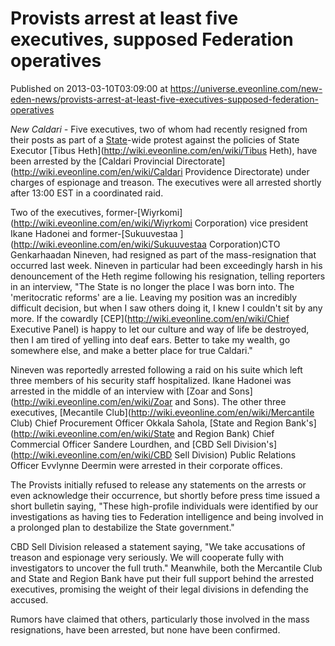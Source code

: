 # Provists arrest at least five executives, supposed Federation operatives
Published on 2013-03-10T03:09:00 at https://universe.eveonline.com/new-eden-news/provists-arrest-at-least-five-executives-supposed-federation-operatives

_New Caldari -_ Five executives, two of whom had recently resigned from their posts as part of a [State](http://wiki.eveonline.com/en/wiki/Caldari)-wide protest against the policies of State Executor [Tibus Heth](http://wiki.eveonline.com/en/wiki/Tibus Heth), have been arrested by the [Caldari Provincial Directorate](http://wiki.eveonline.com/en/wiki/Caldari Providence Directorate) under charges of espionage and treason. The executives were all arrested shortly after 13:00 EST in a coordinated raid.

Two of the executives, former-[Wiyrkomi](http://wiki.eveonline.com/en/wiki/Wiyrkomi Corporation) vice president Ikane Hadonei and former-[Sukuuvestaa ](http://wiki.eveonline.com/en/wiki/Sukuuvestaa Corporation)CTO Genkarhaadan Nineven, had resigned as part of the mass-resignation that occurred last week. Nineven in particular had been exceedingly harsh in his denouncement of the Heth regime following his resignation, telling reporters in an interview, "The State is no longer the place I was born into. The 'meritocratic reforms' are a lie. Leaving my position was an incredibly difficult decision, but when I saw others doing it, I knew I couldn't sit by any more. If the cowardly [CEP](http://wiki.eveonline.com/en/wiki/Chief Executive Panel) is happy to let our culture and way of life be destroyed, then I am tired of yelling into deaf ears. Better to take my wealth, go somewhere else, and make a better place for true Caldari."

Nineven was reportedly arrested following a raid on his suite which left three members of his security staff hospitalized. Ikane Hadonei was arrested in the middle of an interview with [Zoar and Sons](http://wiki.eveonline.com/en/wiki/Zoar and Sons). The other three executives, [Mecantile Club](http://wiki.eveonline.com/en/wiki/Mercantile Club) Chief Procurement Officer Okkala Sahola, [State and Region Bank's](http://wiki.eveonline.com/en/wiki/State and Region Bank) Chief Commercial Officer Sandere Lourdhen, and [CBD Sell Division's](http://wiki.eveonline.com/en/wiki/CBD Sell Division) Public Relations Officer Evvlynne Deermin were arrested in their corporate offices.

The Provists initially refused to release any statements on the arrests or even acknowledge their occurrence, but shortly before press time issued a short bulletin saying, "These high-profile individuals were identified by our investigations as having ties to Federation intelligence and being involved in a prolonged plan to destabilize the State government."

CBD Sell Division released a statement saying, "We take accusations of treason and espionage very seriously. We will cooperate fully with investigators to uncover the full truth." Meanwhile, both the Mercantile Club and State and Region Bank have put their full support behind the arrested executives, promising the weight of their legal divisions in defending the accused.

Rumors have claimed that others, particularly those involved in the mass resignations, have been arrested, but none have been confirmed.
